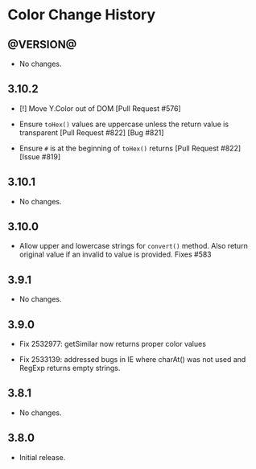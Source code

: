 Color Change History
====================

@VERSION@
------

* No changes.

3.10.2
------

* [!] Move Y.Color out of DOM [Pull Request #576]

* Ensure `toHex()` values are uppercase unless the return value is transparent
  [Pull Request #822] [Bug #821]

* Ensure `#` is at the beginning of `toHex()` returns [Pull Request #822]
  [Issue #819]

3.10.1
------

* No changes.

3.10.0
------

* Allow upper and lowercase strings for `convert()` method. Also return original
  value if an invalid to value is provided. Fixes #583

3.9.1
-----

* No changes.

3.9.0
-----

* Fix 2532977: getSimilar now returns proper color values

* Fix 2533139: addressed bugs in IE where charAt() was not used and RegExp
  returns empty strings.

3.8.1
-----

* No changes.

3.8.0
-----

* Initial release.
